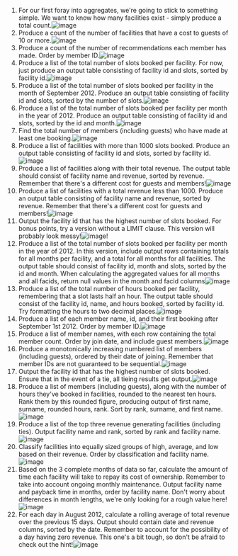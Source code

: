 1) For our first foray into aggregates, we're going to stick to something simple. We want to know how many facilities exist - simply produce a total count.![image](/images/img.png)
2) Produce a count of the number of facilities that have a cost to guests of 10 or more.![image](/images/img_1.png)
3) Produce a count of the number of recommendations each member has made. Order by member ID.![image](/images/img_2.png)
4) Produce a list of the total number of slots booked per facility. For now, just produce an output table consisting of facility id and slots, sorted by facility id.![image](/images/img_3.png)
5) Produce a list of the total number of slots booked per facility in the month of September 2012. Produce an output table consisting of facility id and slots, sorted by the number of slots.![image](/images/img_4.png)
6) Produce a list of the total number of slots booked per facility per month in the year of 2012. Produce an output table consisting of facility id and slots, sorted by the id and month.![image](/images/img_5.png)
7) Find the total number of members (including guests) who have made at least one booking.![image](/images/img_6.png)
8) Produce a list of facilities with more than 1000 slots booked. Produce an output table consisting of facility id and slots, sorted by facility id.![image](/images/img_7.png)
9) Produce a list of facilities along with their total revenue. The output table should consist of facility name and revenue, sorted by revenue. Remember that there's a different cost for guests and members!![image](/images/img_8.png)
10) Produce a list of facilities with a total revenue less than 1000. Produce an output table consisting of facility name and revenue, sorted by revenue. Remember that there's a different cost for guests and members!![image](/images/img_9.png)
11) Output the facility id that has the highest number of slots booked. For bonus points, try a version without a LIMIT clause. This version will probably look messy!![image](/images/img_10.png)!
12) Produce a list of the total number of slots booked per facility per month in the year of 2012. In this version, include output rows containing totals for all months per facility, and a total for all months for all facilities. The output table should consist of facility id, month and slots, sorted by the id and month. When calculating the aggregated values for all months and all facids, return null values in the month and facid columns![image](/images/img_11.png)
13) Produce a list of the total number of hours booked per facility, remembering that a slot lasts half an hour. The output table should consist of the facility id, name, and hours booked, sorted by facility id. Try formatting the hours to two decimal places.![image](/images/img_12.png)
14) Produce a list of each member name, id, and their first booking after September 1st 2012. Order by member ID.![image](/images/img_13.png)
15) Produce a list of member names, with each row containing the total member count. Order by join date, and include guest members.![image](/images/img_14.png)
16) Produce a monotonically increasing numbered list of members (including guests), ordered by their date of joining. Remember that member IDs are not guaranteed to be sequential.![image](/images/img_15.png)
17) Output the facility id that has the highest number of slots booked. Ensure that in the event of a tie, all tieing results get output.![image](/images/img_16.png)
18) Produce a list of members (including guests), along with the number of hours they've booked in facilities, rounded to the nearest ten hours. Rank them by this rounded figure, producing output of first name, surname, rounded hours, rank. Sort by rank, surname, and first name.![image](/images/img_17.png)
19) Produce a list of the top three revenue generating facilities (including ties). Output facility name and rank, sorted by rank and facility name.![image](/images/img_18.png)
20) Classify facilities into equally sized groups of high, average, and low based on their revenue. Order by classification and facility name.![image](/images/img_19.png)
21) Based on the 3 complete months of data so far, calculate the amount of time each facility will take to repay its cost of ownership. Remember to take into account ongoing monthly maintenance. Output facility name and payback time in months, order by facility name. Don't worry about differences in month lengths, we're only looking for a rough value here!![image](/images/img_20.png)
22) For each day in August 2012, calculate a rolling average of total revenue over the previous 15 days. Output should contain date and revenue columns, sorted by the date. Remember to account for the possibility of a day having zero revenue. This one's a bit tough, so don't be afraid to check out the hint!![image](/images/)

